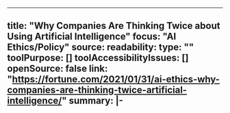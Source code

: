 ---
title: "Why Companies Are Thinking Twice about Using Artificial Intelligence"
focus: "AI Ethics/Policy"
source: 
readability: 
type: ""
toolPurpose: []
toolAccessibilityIssues: []
openSource: false
link: "https://fortune.com/2021/01/31/ai-ethics-why-companies-are-thinking-twice-artificial-intelligence/"
summary: |-
  ---

